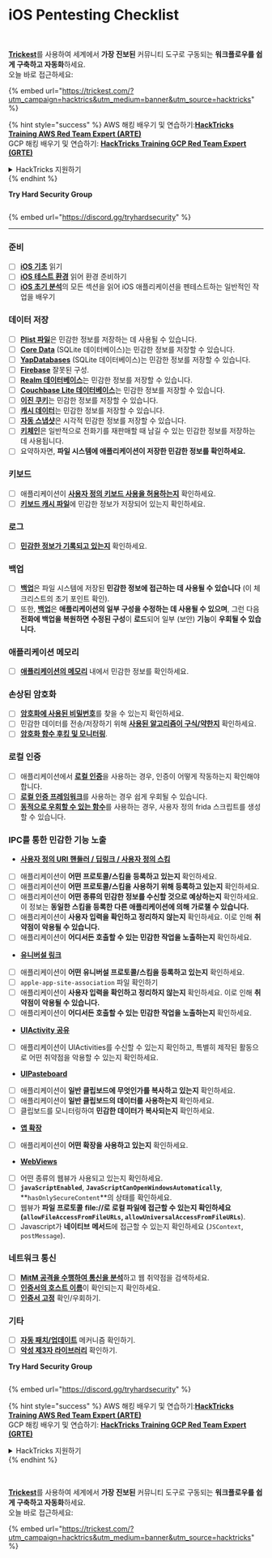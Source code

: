 # iOS Pentesting Checklist

<figure><img src="../.gitbook/assets/image (48).png" alt=""><figcaption></figcaption></figure>

\
[**Trickest**](https://trickest.com/?utm\_campaign=hacktrics\&utm\_medium=banner\&utm\_source=hacktricks)를 사용하여 세계에서 **가장 진보된** 커뮤니티 도구로 구동되는 **워크플로우를 쉽게 구축하고 자동화**하세요.\
오늘 바로 접근하세요:

{% embed url="https://trickest.com/?utm_campaign=hacktrics&utm_medium=banner&utm_source=hacktricks" %}

{% hint style="success" %}
AWS 해킹 배우기 및 연습하기:<img src="/.gitbook/assets/arte.png" alt="" data-size="line">[**HackTricks Training AWS Red Team Expert (ARTE)**](https://training.hacktricks.xyz/courses/arte)<img src="/.gitbook/assets/arte.png" alt="" data-size="line">\
GCP 해킹 배우기 및 연습하기: <img src="/.gitbook/assets/grte.png" alt="" data-size="line">[**HackTricks Training GCP Red Team Expert (GRTE)**<img src="/.gitbook/assets/grte.png" alt="" data-size="line">](https://training.hacktricks.xyz/courses/grte)

<details>

<summary>HackTricks 지원하기</summary>

* [**구독 계획**](https://github.com/sponsors/carlospolop) 확인하기!
* **💬 [**Discord 그룹**](https://discord.gg/hRep4RUj7f)에 참여하거나 [**텔레그램 그룹**](https://t.me/peass)에 참여하거나 **Twitter** 🐦 [**@hacktricks\_live**](https://twitter.com/hacktricks\_live)**를 팔로우하세요.**
* **[**HackTricks**](https://github.com/carlospolop/hacktricks) 및 [**HackTricks Cloud**](https://github.com/carlospolop/hacktricks-cloud) 깃허브 리포지토리에 PR을 제출하여 해킹 트릭을 공유하세요.**

</details>
{% endhint %}

**Try Hard Security Group**

<figure><img src="../.gitbook/assets/telegram-cloud-document-1-5159108904864449420.jpg" alt=""><figcaption></figcaption></figure>

{% embed url="https://discord.gg/tryhardsecurity" %}

***

### 준비

* [ ] [**iOS 기초**](ios-pentesting/ios-basics.md) 읽기
* [ ] [**iOS 테스트 환경**](ios-pentesting/ios-testing-environment.md) 읽어 환경 준비하기
* [ ] [**iOS 초기 분석**](ios-pentesting/#initial-analysis)의 모든 섹션을 읽어 iOS 애플리케이션을 펜테스트하는 일반적인 작업을 배우기

### 데이터 저장

* [ ] [**Plist 파일**](ios-pentesting/#plist)은 민감한 정보를 저장하는 데 사용될 수 있습니다.
* [ ] [**Core Data**](ios-pentesting/#core-data) (SQLite 데이터베이스)는 민감한 정보를 저장할 수 있습니다.
* [ ] [**YapDatabases**](ios-pentesting/#yapdatabase) (SQLite 데이터베이스)는 민감한 정보를 저장할 수 있습니다.
* [ ] [**Firebase**](ios-pentesting/#firebase-real-time-databases) 잘못된 구성.
* [ ] [**Realm 데이터베이스**](ios-pentesting/#realm-databases)는 민감한 정보를 저장할 수 있습니다.
* [ ] [**Couchbase Lite 데이터베이스**](ios-pentesting/#couchbase-lite-databases)는 민감한 정보를 저장할 수 있습니다.
* [ ] [**이진 쿠키**](ios-pentesting/#cookies)는 민감한 정보를 저장할 수 있습니다.
* [ ] [**캐시 데이터**](ios-pentesting/#cache)는 민감한 정보를 저장할 수 있습니다.
* [ ] [**자동 스냅샷**](ios-pentesting/#snapshots)은 시각적 민감한 정보를 저장할 수 있습니다.
* [ ] [**키체인**](ios-pentesting/#keychain)은 일반적으로 전화기를 재판매할 때 남길 수 있는 민감한 정보를 저장하는 데 사용됩니다.
* [ ] 요약하자면, **파일 시스템에 애플리케이션이 저장한 민감한 정보를 확인하세요.**

### 키보드

* [ ] 애플리케이션이 [**사용자 정의 키보드 사용을 허용하는지**](ios-pentesting/#custom-keyboards-keyboard-cache) 확인하세요.
* [ ] [**키보드 캐시 파일**](ios-pentesting/#custom-keyboards-keyboard-cache)에 민감한 정보가 저장되어 있는지 확인하세요.

### **로그**

* [ ] [**민감한 정보가 기록되고 있는지**](ios-pentesting/#logs) 확인하세요.

### 백업

* [ ] [**백업**](ios-pentesting/#backups)은 파일 시스템에 저장된 **민감한 정보에 접근하는 데 사용될 수 있습니다** (이 체크리스트의 초기 포인트 확인).
* [ ] 또한, [**백업**](ios-pentesting/#backups)은 **애플리케이션의 일부 구성을 수정하는 데 사용될 수 있으며**, 그런 다음 **전화에 백업을 복원하면** **수정된 구성**이 **로드**되어 일부 (보안) **기능**이 **우회될 수 있습니다.**

### **애플리케이션 메모리**

* [ ] [**애플리케이션의 메모리**](ios-pentesting/#testing-memory-for-sensitive-data) 내에서 민감한 정보를 확인하세요.

### **손상된 암호화**

* [ ] [**암호화에 사용된 비밀번호**](ios-pentesting/#broken-cryptography)를 찾을 수 있는지 확인하세요.
* [ ] 민감한 데이터를 전송/저장하기 위해 [**사용된 알고리즘이 구식/약한지**](ios-pentesting/#broken-cryptography) 확인하세요.
* [ ] [**암호화 함수 후킹 및 모니터링**](ios-pentesting/#broken-cryptography).

### **로컬 인증**

* [ ] 애플리케이션에서 [**로컬 인증**](ios-pentesting/#local-authentication)을 사용하는 경우, 인증이 어떻게 작동하는지 확인해야 합니다.
* [ ] [**로컬 인증 프레임워크**](ios-pentesting/#local-authentication-framework)를 사용하는 경우 쉽게 우회될 수 있습니다.
* [ ] [**동적으로 우회할 수 있는 함수**](ios-pentesting/#local-authentication-using-keychain)를 사용하는 경우, 사용자 정의 frida 스크립트를 생성할 수 있습니다.

### IPC를 통한 민감한 기능 노출

* [**사용자 정의 URI 핸들러 / 딥링크 / 사용자 정의 스킴**](ios-pentesting/#custom-uri-handlers-deeplinks-custom-schemes)
* [ ] 애플리케이션이 **어떤 프로토콜/스킴을 등록하고 있는지** 확인하세요.
* [ ] 애플리케이션이 **어떤 프로토콜/스킴을 사용하기 위해 등록하고 있는지** 확인하세요.
* [ ] 애플리케이션이 **어떤 종류의 민감한 정보를 수신할 것으로 예상하는지** 확인하세요. 이 정보는 **동일한 스킴을 등록한 다른 애플리케이션에 의해 가로챌 수 있습니다.**
* [ ] 애플리케이션이 **사용자 입력을 확인하고 정리하지 않는지** 확인하세요. 이로 인해 **취약점이 악용될 수 있습니다.**
* [ ] 애플리케이션이 **어디서든 호출할 수 있는 민감한 작업을 노출하는지** 확인하세요.
* [**유니버설 링크**](ios-pentesting/#universal-links)
* [ ] 애플리케이션이 **어떤 유니버설 프로토콜/스킴을 등록하고 있는지** 확인하세요.
* [ ] `apple-app-site-association` 파일 확인하기
* [ ] 애플리케이션이 **사용자 입력을 확인하고 정리하지 않는지** 확인하세요. 이로 인해 **취약점이 악용될 수 있습니다.**
* [ ] 애플리케이션이 **어디서든 호출할 수 있는 민감한 작업을 노출하는지** 확인하세요.
* [**UIActivity 공유**](ios-pentesting/ios-uiactivity-sharing.md)
* [ ] 애플리케이션이 UIActivities를 수신할 수 있는지 확인하고, 특별히 제작된 활동으로 어떤 취약점을 악용할 수 있는지 확인하세요.
* [**UIPasteboard**](ios-pentesting/ios-uipasteboard.md)
* [ ] 애플리케이션이 **일반 클립보드에 무엇인가를 복사하고 있는지** 확인하세요.
* [ ] 애플리케이션이 **일반 클립보드의 데이터를 사용하는지** 확인하세요.
* [ ] 클립보드를 모니터링하여 **민감한 데이터가 복사되는지** 확인하세요.
* [**앱 확장**](ios-pentesting/ios-app-extensions.md)
* [ ] 애플리케이션이 **어떤 확장을 사용하고 있는지** 확인하세요.
* [**WebViews**](ios-pentesting/ios-webviews.md)
* [ ] 어떤 종류의 웹뷰가 사용되고 있는지 확인하세요.
* [ ] **`javaScriptEnabled`**, **`JavaScriptCanOpenWindowsAutomatically`**, **`hasOnlySecureContent`**의 상태를 확인하세요.
* [ ] 웹뷰가 **파일 프로토콜** **file://**로 **로컬 파일에 접근할 수 있는지** 확인하세요 (**`allowFileAccessFromFileURLs`, `allowUniversalAccessFromFileURLs`**).
* [ ] Javascript가 **네이티브** **메서드**에 접근할 수 있는지 확인하세요 (`JSContext`, `postMessage`).

### 네트워크 통신

* [ ] [**MitM 공격을 수행하여 통신을 분석**](ios-pentesting/#network-communication)하고 웹 취약점을 검색하세요.
* [ ] [**인증서의 호스트 이름**](ios-pentesting/#hostname-check)이 확인되는지 확인하세요.
* [ ] [**인증서 고정**](ios-pentesting/#certificate-pinning) 확인/우회하기.

### **기타**

* [ ] [**자동 패치/업데이트**](ios-pentesting/#hot-patching-enforced-updateing) 메커니즘 확인하기.
* [ ] [**악성 제3자 라이브러리**](ios-pentesting/#third-parties) 확인하기.

**Try Hard Security Group**

<figure><img src="../.gitbook/assets/telegram-cloud-document-1-5159108904864449420.jpg" alt=""><figcaption></figcaption></figure>

{% embed url="https://discord.gg/tryhardsecurity" %}

{% hint style="success" %}
AWS 해킹 배우기 및 연습하기:<img src="/.gitbook/assets/arte.png" alt="" data-size="line">[**HackTricks Training AWS Red Team Expert (ARTE)**](https://training.hacktricks.xyz/courses/arte)<img src="/.gitbook/assets/arte.png" alt="" data-size="line">\
GCP 해킹 배우기 및 연습하기: <img src="/.gitbook/assets/grte.png" alt="" data-size="line">[**HackTricks Training GCP Red Team Expert (GRTE)**<img src="/.gitbook/assets/grte.png" alt="" data-size="line">](https://training.hacktricks.xyz/courses/grte)

<details>

<summary>HackTricks 지원하기</summary>

* [**구독 계획**](https://github.com/sponsors/carlospolop) 확인하기!
* **💬 [**Discord 그룹**](https://discord.gg/hRep4RUj7f)에 참여하거나 [**텔레그램 그룹**](https://t.me/peass)에 참여하거나 **Twitter** 🐦 [**@hacktricks\_live**](https://twitter.com/hacktricks\_live)**를 팔로우하세요.**
* **[**HackTricks**](https://github.com/carlospolop/hacktricks) 및 [**HackTricks Cloud**](https://github.com/carlospolop/hacktricks-cloud) 깃허브 리포지토리에 PR을 제출하여 해킹 트릭을 공유하세요.**

</details>
{% endhint %}

<figure><img src="../.gitbook/assets/image (48).png" alt=""><figcaption></figcaption></figure>

\
[**Trickest**](https://trickest.com/?utm\_campaign=hacktrics\&utm\_medium=banner\&utm\_source=hacktricks)를 사용하여 세계에서 **가장 진보된** 커뮤니티 도구로 구동되는 **워크플로우를 쉽게 구축하고 자동화**하세요.\
오늘 바로 접근하세요:

{% embed url="https://trickest.com/?utm_campaign=hacktrics&utm_medium=banner&utm_source=hacktricks" %}
